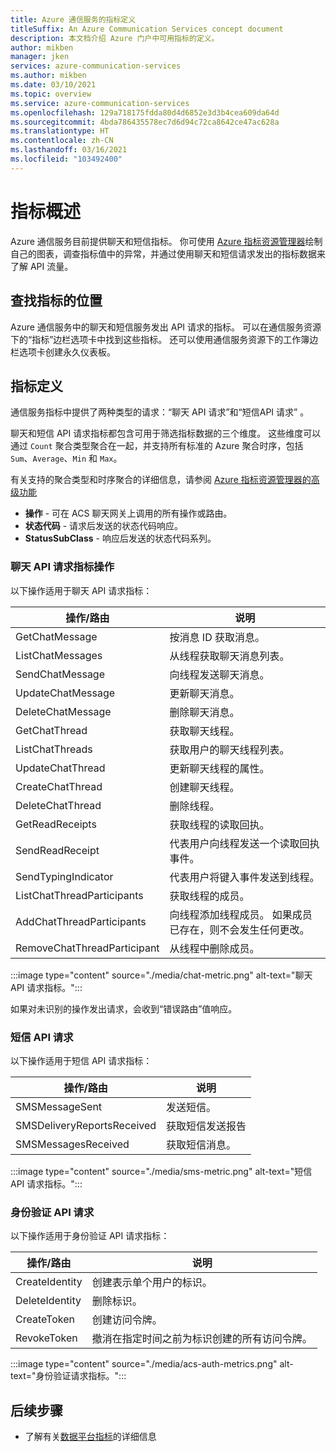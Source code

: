 ```yaml
---
title: Azure 通信服务的指标定义
titleSuffix: An Azure Communication Services concept document
description: 本文档介绍 Azure 门户中可用指标的定义。
author: mikben
manager: jken
services: azure-communication-services
ms.author: mikben
ms.date: 03/10/2021
ms.topic: overview
ms.service: azure-communication-services
ms.openlocfilehash: 129a718175fdda80d4d6852e3d3b4cea609da64d
ms.sourcegitcommit: 4bda786435578ec7d6d94c72ca8642ce47ac628a
ms.translationtype: HT
ms.contentlocale: zh-CN
ms.lasthandoff: 03/16/2021
ms.locfileid: "103492400"
---
```

# <a name="metrics-overview"></a>指标概述

Azure 通信服务目前提供聊天和短信指标。 你可使用 [Azure 指标资源管理器](../../azure-monitor/essentials/metrics-getting-started.md)绘制自己的图表，调查指标值中的异常，并通过使用聊天和短信请求发出的指标数据来了解 API 流量。

## <a name="where-to-find-metrics"></a>查找指标的位置

Azure 通信服务中的聊天和短信服务发出 API 请求的指标。 可以在通信服务资源下的“指标”边栏选项卡中找到这些指标。 还可以使用通信服务资源下的工作簿边栏选项卡创建永久仪表板。

## <a name="metric-definitions"></a>指标定义

通信服务指标中提供了两种类型的请求：“聊天 API 请求”和“短信API 请求” 。

聊天和短信 API 请求指标都包含可用于筛选指标数据的三个维度。 这些维度可以通过 `Count` 聚合类型聚合在一起，并支持所有标准的 Azure 聚合时序，包括 `Sum`、`Average`、`Min` 和 `Max`。

有关支持的聚合类型和时序聚合的详细信息，请参阅 [Azure 指标资源管理器的高级功能](../../azure-monitor/essentials/metrics-charts.md#aggregation)

- **操作** - 可在 ACS 聊天网关上调用的所有操作或路由。
- **状态代码** - 请求后发送的状态代码响应。
- **StatusSubClass** - 响应后发送的状态代码系列。 


### <a name="chat-api-request-metric-operations"></a>聊天 API 请求指标操作

以下操作适用于聊天 API 请求指标：

| 操作/路由    | 说明                                                                                    |
| -------------------- | ---------------------------------------------------------------------------------------------- |
| GetChatMessage       | 按消息 ID 获取消息。 |
| ListChatMessages     | 从线程获取聊天消息列表。 |
| SendChatMessage      | 向线程发送聊天消息。 |
| UpdateChatMessage    | 更新聊天消息。 |
| DeleteChatMessage    | 删除聊天消息。 |
| GetChatThread        | 获取聊天线程。 |
| ListChatThreads      | 获取用户的聊天线程列表。 |
| UpdateChatThread     | 更新聊天线程的属性。 |
| CreateChatThread     | 创建聊天线程。 |
| DeleteChatThread     | 删除线程。 |
| GetReadReceipts      | 获取线程的读取回执。 |
| SendReadReceipt      | 代表用户向线程发送一个读取回执事件。 |
| SendTypingIndicator           | 代表用户将键入事件发送到线程。 |
| ListChatThreadParticipants    | 获取线程的成员。 |
| AddChatThreadParticipants     | 向线程添加线程成员。 如果成员已存在，则不会发生任何更改。 |
| RemoveChatThreadParticipant   | 从线程中删除成员。 |

:::image type="content" source="./media/chat-metric.png" alt-text="聊天 API 请求指标。":::

如果对未识别的操作发出请求，会收到“错误路由”值响应。

### <a name="sms-api-requests"></a>短信 API 请求

以下操作适用于短信 API 请求指标：

| 操作/路由    | 说明                                                                                    |
| -------------------- | ---------------------------------------------------------------------------------------------- |
| SMSMessageSent       | 发送短信。 |
| SMSDeliveryReportsReceived     | 获取短信发送报告 |
| SMSMessagesReceived      | 获取短信消息。 |


:::image type="content" source="./media/sms-metric.png" alt-text="短信 API 请求指标。":::

### <a name="authentication-api-requests"></a>身份验证 API 请求

以下操作适用于身份验证 API 请求指标：

| 操作/路由    | 说明                                                                                    |
| -------------------- | ---------------------------------------------------------------------------------------------- |
| CreateIdentity       | 创建表示单个用户的标识。 |
| DeleteIdentity       | 删除标识。 |
| CreateToken          | 创建访问令牌。 |
| RevokeToken          | 撤消在指定时间之前为标识创建的所有访问令牌。 |

:::image type="content" source="./media/acs-auth-metrics.png" alt-text="身份验证请求指标。":::

## <a name="next-steps"></a>后续步骤

- 了解有关[数据平台指标](../../azure-monitor/essentials/data-platform-metrics.md)的详细信息
